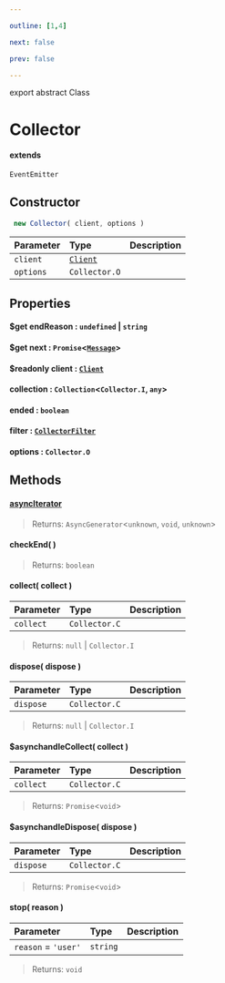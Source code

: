 ```yaml
---

outline: [1,4]

next: false

prev: false

---
```


export abstract Class
# Collector
#### extends
 `EventEmitter`

## Constructor
```ts
 new Collector( client, options )
 ```
| Parameter | Type | Description |
| :--- | :--- | :--- |
| `client` | [`Client`](./Client.md) | |
| `options` | `Collector.O` | |

## Properties

#### $get endReason : `undefined` \| `string`

#### $get next : `Promise`<[`Message`](./Message.md)>

#### $readonly client : [`Client`](./Client.md)

#### collection : `Collection`<`Collector.I`, `any`>

#### ended : `boolean`

#### filter : [`CollectorFilter`](../type-aliases/CollectorFilter.md)

#### options : `Collector.O`

## Methods

#### [asyncIterator]( )

> 
> 
> Returns: `AsyncGenerator`<`unknown`, `void`, `unknown`>

#### checkEnd( )

> 
> 
> Returns: `boolean`

#### collect( collect )
| Parameter | Type | Description |
| :--- | :--- | :--- |
| `collect` | `Collector.C` | |
> 
> 
> Returns: `null` \| `Collector.I`

#### dispose( dispose )
| Parameter | Type | Description |
| :--- | :--- | :--- |
| `dispose` | `Collector.C` | |
> 
> 
> Returns: `null` \| `Collector.I`

#### $asynchandleCollect( collect )
| Parameter | Type | Description |
| :--- | :--- | :--- |
| `collect` | `Collector.C` | |
> 
> 
> Returns: `Promise`<`void`>

#### $asynchandleDispose( dispose )
| Parameter | Type | Description |
| :--- | :--- | :--- |
| `dispose` | `Collector.C` | |
> 
> 
> Returns: `Promise`<`void`>

#### stop( reason )
| Parameter | Type | Description |
| :--- | :--- | :--- |
| `reason` = `'user'` | `string` | |
> 
> 
> Returns: `void`
